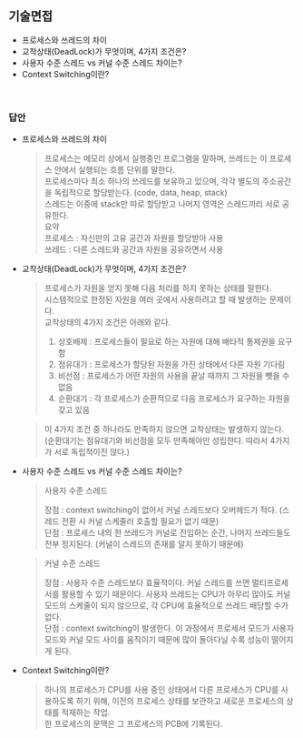 ## 기술면접

- 프로세스와 쓰레드의 차이
- 교착상태(DeadLock)가 무엇이며, 4가지 조건은?
- 사용자 수준 스레드 vs 커널 수준 스레드 차이는?
- Context Switching이란?

</br>

### 답안

- 프로세스와 쓰레드의 차이   

  > 프로세스는 메모리 상에서 실행중인 프로그램을 말하며, 쓰레드는 이 프로세스 안에서 실행되는 흐름 단위를 말한다.    
  > 프로세스마다 최소 하나의 쓰레드를 보유하고 있으며, 각각 별도의 주소공간을 독립적으로 할당받는다. (code, data, heap, stack)    
  > 스레드는 이중에 stack만 따로 할당받고 나머지 영역은 스레드끼리 서로 공유한다.  
  > 요약  
  > 프로세스 : 자신만의 고유 공간과 자원을 할당받아 사용  
  > 쓰레드 : 다른 스레드와 공간과 자원을 공유하면서 사용  

- 교착상태(DeadLock)가 무엇이며, 4가지 조건은?  

  > 프로세스가 자원을 얻지 못해 다음 처리를 하지 못하는 상태를 말한다.    
  > 시스템적으로 한정된 자원을 여러 곳에서 사용하려고 할 때 발생하는 문제이다.   
  > 교착상태의 4가지 조건은 아래와 같다.   
  >  1. 상호배제 : 프로세스들이 필요로 하는 자원에 대해 배타적 통제권을 요구함   
  >  2. 점유대기 : 프로세스가 할당된 자원을 가진 상태에서 다른 자원 기다림   
  >  3. 비선점 : 프로세스가 어떤 자원의 사용을 끝날 때까지 그 자원을 뺏을 수 없음   
  >  4. 순환대기 : 각 프로세스가 순환적으로 다음 프로세스가 요구하는 자원을 갖고 있음   

  > 이 4가지 조건 중 하나라도 만족하지 않으면 교착상태는 발생하지 않는다.   
  > (순환대기는 점유대기와 비선점을 모두 만족해야만 성립한다. 따라서 4가지가 서로 독립적이진 않다.)   

- 사용자 수준 스레드 vs 커널 수준 스레드 차이는?  

  > 사용자 수준 스레드  
  > 
  > 장점 : context switching이 없어서 커널 스레드보다 오버헤드가 적다. (스레드 전환 시 커널 스케줄러 호출할 필요가 없기 때문)  
  > 단점 : 프로세스 내의 한 쓰레드가 커널로 진입하는 순간, 나머지 쓰레드들도 전부 정지된다. (커널이 스레드의 존재를 알지 못하기 때문에)  

  > 커널 수준 스레드  
  > 
  > 장점 : 사용자 수준 스레드보다 효율적이다. 커널 스레드를 쓰면 멀티프로세서를 활용할 수 있기 때문이다. 사용자 쓰레드는 CPU가 아무리 많아도 커널 모드의 스케줄이 되지 않으므로, 각 CPU에 효율적으로 쓰레드 배당할 수가 없다.  
  > 단점 : context switching이 발생한다. 이 과정에서 프로세서 모드가 사용자 모드와 커널 모드 사이를 움직이기 때문에 많이 돌아다닐 수록 성능이 떨어지게 된다.  

- Context Switching이란?  

  > 하나의 프로세스가 CPU를 사용 중인 상태에서 다른 프로세스가 CPU를 사용하도록 하기 위해, 이전의 프로세스 상태를 보관하고 새로운 프로세스의 상태를 적재하는 작업.  
  > 한 프로세스의 문맥은 그 프로세스의 PCB에 기록된다.  

